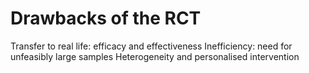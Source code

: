 # Drawbacks of the RCT

Transfer to real life: efficacy and effectiveness
Inefficiency: need for unfeasibly large samples
Heterogeneity and personalised intervention

